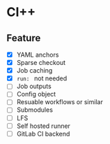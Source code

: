 # CI++

## Feature
- [x] YAML anchors
- [x] Sparse checkout
- [x] Job caching
- [x] `run: ` not needed
- [ ] Job outputs
- [ ] Config object
- [ ] Resuable workflows or similar
- [ ] Submodules
- [ ] LFS
- [ ] Self hosted runner
- [ ] GitLab CI backend
